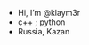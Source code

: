 - Hi, I’m @klaym3r
- c++ ; python
- Russia, Kazan

<!---
klaym3r/klaym3r is a ✨ special ✨ repository because its `README.md` (this file) appears on your GitHub profile.
You can click the Preview link to take a look at your changes.
--->
